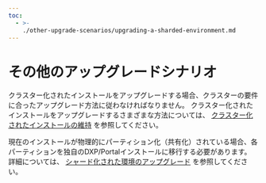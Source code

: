 ```yaml
---
toc:
  - >-
    ./other-upgrade-scenarios/upgrading-a-sharded-environment.md
---
```

# その他のアップグレードシナリオ

クラスター化されたインストールをアップグレードする場合、クラスターの要件に合ったアップグレード方法に従わなければなりません。 クラスター化されたインストールをアップグレードするさまざまな方法については、 [クラスター化されたインストールの維持](../maintaining-a-liferay-installation/maintaining-clustered-installations.md) を参照してください。

現在のインストールが物理的にパーティション化（共有化）されている場合、各パーティションを独自のDXP/Portalインストールに移行する必要があります。 詳細については、 [シャード化された環境のアップグレード](./other-upgrade-scenarios/upgrading-a-sharded-environment.md) を参照してください。
